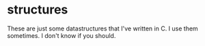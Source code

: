 # structures
These are just some datastructures that I've written in C. I use them sometimes. I don't know if you should.
